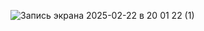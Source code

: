 ![Запись экрана 2025-02-22 в 20 01 22 (1)](https://github.com/user-attachments/assets/90f5a97e-0842-40ad-9ad8-c6cfec1a1051)

